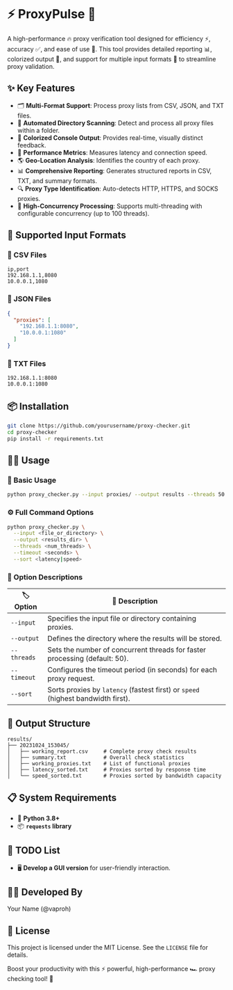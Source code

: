 # ⚡ ProxyPulse 🚀

A high-performance 🔥 proxy verification tool designed for efficiency ⚡, accuracy ✅, and ease of use 🎯. This tool provides detailed reporting 📊, colorized output 🎨, and support for multiple input formats 📂 to streamline proxy validation.

## ✨ Key Features

- 🗂 **Multi-Format Support**: Process proxy lists from CSV, JSON, and TXT files.
- 📁 **Automated Directory Scanning**: Detect and process all proxy files within a folder.
- 🎨 **Colorized Console Output**: Provides real-time, visually distinct feedback.
- 🚀 **Performance Metrics**: Measures latency and connection speed.
- 🌎 **Geo-Location Analysis**: Identifies the country of each proxy.
- 📊 **Comprehensive Reporting**: Generates structured reports in CSV, TXT, and summary formats.
- 🔍 **Proxy Type Identification**: Auto-detects HTTP, HTTPS, and SOCKS proxies.
- 🧵 **High-Concurrency Processing**: Supports multi-threading with configurable concurrency (up to 100 threads).

## 📁 Supported Input Formats

### 📄 CSV Files
```csv
ip,port
192.168.1.1,8080
10.0.0.1,1080
```

### 📝 JSON Files
```json
{
  "proxies": [
    "192.168.1.1:8080",
    "10.0.0.1:1080"
  ]
}
```

### 📃 TXT Files
```
192.168.1.1:8080
10.0.0.1:1080
```

## 📦 Installation

```bash
git clone https://github.com/yourusername/proxy-checker.git
cd proxy-checker
pip install -r requirements.txt
```

## 🏃‍♂️ Usage

### 🚀 Basic Usage
```bash
python proxy_checker.py --input proxies/ --output results --threads 50
```

### ⚙️ Full Command Options
```bash
python proxy_checker.py \
  --input <file_or_directory> \
  --output <results_dir> \
  --threads <num_threads> \
  --timeout <seconds> \
  --sort <latency|speed>
```

### 📜 Option Descriptions
| 🏷 **Option**   | 📖 **Description** |
|---------------|-------------|
| `--input`     | Specifies the input file or directory containing proxies. |
| `--output`    | Defines the directory where the results will be stored. |
| `--threads`   | Sets the number of concurrent threads for faster processing (default: 50). |
| `--timeout`   | Configures the timeout period (in seconds) for each proxy request. |
| `--sort`      | Sorts proxies by `latency` (fastest first) or `speed` (highest bandwidth first). |

## 📂 Output Structure
```
results/
├── 20231024_153045/
│   ├── working_report.csv     # Complete proxy check results
│   ├── summary.txt            # Overall check statistics
│   ├── working_proxies.txt    # List of functional proxies
│   ├── latency_sorted.txt     # Proxies sorted by response time
│   └── speed_sorted.txt       # Proxies sorted by bandwidth capacity
```

## 📋 System Requirements
- 🐍 **Python 3.8+**
- 📦 **`requests` library**

## 📝 TODO List
- 🖥 **Develop a GUI version** for user-friendly interaction.

## 👨‍💻 Developed By
Your Name (@vaproh)

## 📜 License
This project is licensed under the MIT License. See the `LICENSE` file for details.

Boost your productivity with this ⚡ powerful, high-performance 🏎 proxy checking tool! 🎯

